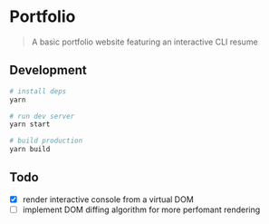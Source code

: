 # Portfolio
> A basic portfolio website featuring an interactive CLI resume

## Development
```bash
# install deps
yarn

# run dev server
yarn start

# build production
yarn build
```

## Todo
- [x] render interactive console from a virtual DOM
- [ ] implement DOM diffing algorithm for more perfomant rendering